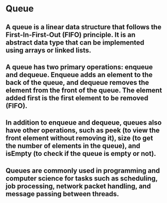 # Queue

## A queue is a linear data structure that follows the First-In-First-Out (FIFO) principle. It is an abstract data type that can be implemented using arrays or linked lists.

## A queue has two primary operations: enqueue and dequeue. Enqueue adds an element to the back of the queue, and dequeue removes the element from the front of the queue. The element added first is the first element to be removed (FIFO).

## In addition to enqueue and dequeue, queues also have other operations, such as peek (to view the front element without removing it), size (to get the number of elements in the queue), and isEmpty (to check if the queue is empty or not).

## Queues are commonly used in programming and computer science for tasks such as scheduling, job processing, network packet handling, and message passing between threads.
